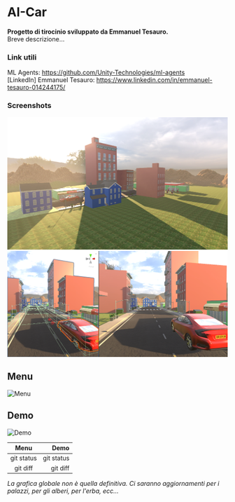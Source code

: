 # AI-Car

**Progetto di tirocinio sviluppato da Emmanuel Tesauro.**<br/>
Breve descrizione...<br/>

### Link utili
ML Agents: https://github.com/Unity-Technologies/ml-agents<br/>
[LinkedIn] Emmanuel Tesauro: https://www.linkedin.com/in/emmanuel-tesauro-014244175/<br/>

### Screenshots
<img width="800" src="https://github.com/ETesauro/AI-Car/blob/3_Terrain/Screenshots/Screenshot_1.png?raw=true">
<img width="800" src="https://github.com/ETesauro/AI-Car/blob/3_Terrain/Screenshots/Screenshot_2.png?raw=true">

## Menu

![Menu](Screenshots/Menu.gif)

## Demo

![Demo](Screenshots/Demo.gif)


| Menu | Demo |
|     :---:      |          ---: |
| git status     | git status    |
| git diff       | git diff      |


<em style="">La grafica globale non è quella definitiva. Ci saranno aggiornamenti per i palazzi, per gli alberi, per l'erba, ecc...</em>
